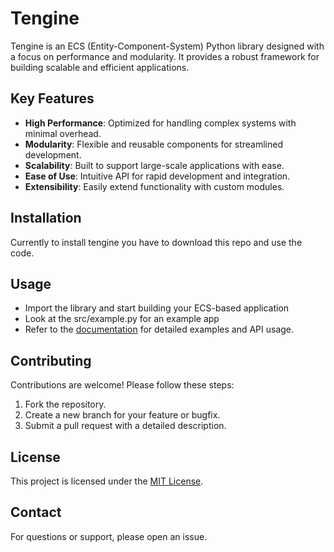 # Tengine

Tengine is an ECS (Entity-Component-System) Python library designed with a focus on performance and modularity. It provides a robust framework for building scalable and efficient applications.

## Key Features

- **High Performance**: Optimized for handling complex systems with minimal overhead.
- **Modularity**: Flexible and reusable components for streamlined development.
- **Scalability**: Built to support large-scale applications with ease.
- **Ease of Use**: Intuitive API for rapid development and integration.
- **Extensibility**: Easily extend functionality with custom modules.

## Installation

Currently to install tengine you have to download this repo and use the code.

## Usage

- Import the library and start building your ECS-based application
- Look at the src/example.py for an example app
- Refer to the [documentation](https://tejtex.github.io/tengine/) for detailed examples and API usage.

## Contributing

Contributions are welcome! Please follow these steps:

1. Fork the repository.
2. Create a new branch for your feature or bugfix.
3. Submit a pull request with a detailed description.

## License

This project is licensed under the [MIT License](LICENSE).

## Contact

For questions or support, please open an issue.
